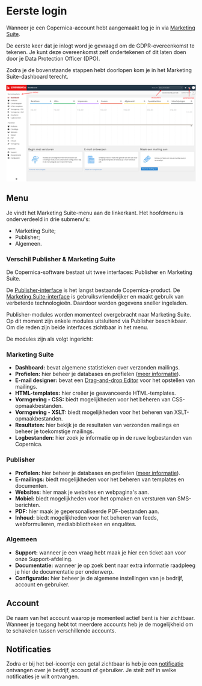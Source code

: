# Eerste login
Wanneer je een Copernica-account hebt aangemaakt log je in via [Marketing Suite](https://ms.copernica.com). 

De eerste keer dat je inlogt word je gevraagd om de GDPR-overeenkomst te tekenen. Je kunt deze overeenkomst zelf ondertekenen of dit laten doen door je Data Protection Officer (DPO).

Zodra je de bovenstaande stappen hebt doorlopen kom je in het Marketing Suite-dashboard terecht.

![Marketing Suite-dashboard](../images/nl/copernicadashboard.png)

## Menu
Je vindt het Marketing Suite-menu aan de linkerkant. Het hoofdmenu is onderverdeeld in drie submenu's: 

* Marketing Suite;
* Publisher;
* Algemeen.

### Verschil Publisher & Marketing Suite
De Copernica-software bestaat uit twee interfaces: Publisher en Marketing Suite. 

De [Publisher-interface](https://publisher.copernica.com) is het langst bestaande Copernica-product. De [Marketing Suite-interface](https://ms.copernica.com) is gebruiksvriendelijker en maakt gebruik van verbeterde technologieën. Daardoor worden gegevens sneller ingeladen.

Publisher-modules worden momenteel overgebracht naar Marketing Suite. Op dit moment zijn enkele modules uitsluitend via Publisher beschikbaar. Om die reden zijn beide interfaces zichtbaar in het menu.

De modules zijn als volgt ingericht:

### Marketing Suite

* __Dashboard:__ bevat algemene statistieken over verzonden mailings.  
* __Profielen:__ hier beheer je databases en profielen ([meer informatie](./database-profiles)).  
* __E-mail designer:__ bevat een [Drag-and-drop Editor](https://ms.copernica.com/#/templates) voor het opstellen van mailings.  
* __HTML-templates:__ hier creëer je geavanceerde HTML-templates.  
* __Vormgeving - CSS:__ biedt mogelijkheden voor het beheren van CSS-opmaakbestanden.  
* __Vormgeving - XSLT:__ biedt mogelijkheden voor het beheren van XSLT-opmaakbestanden.  
* __Resultaten:__ hier bekijk je de resultaten van verzonden mailings en beheer je toekomstige mailings.  
* __Logbestanden:__ hier zoek je informatie op in de ruwe logbestanden van Copernica. 

### Publisher

* __Profielen:__ hier beheer je databases en profielen ([meer informatie](./database-profiles)).  
* __E-mailings:__ biedt mogelijkheden voor het beheren van templates en documenten.  
* __Websites:__ hier maak je websites en webpagina's aan.  
* __Mobiel:__ biedt mogelijkheden voor het opmaken en versturen van SMS-berichten.  
* __PDF:__ hier maak je gepersonaliseerde PDF-bestanden aan.
* __Inhoud:__ biedt mogelijkheden voor het beheren van feeds, webformulieren, mediabibliotheken en enquêtes.  

### Algemeen

* __Support:__ wanneer je een vraag hebt maak je hier een ticket aan voor onze Support-afdeling.  
* __Documentatie:__ wanneer je op zoek bent naar extra informatie raadpleeg je hier de documentatie per onderwerp.  
* __Configuratie:__ hier beheer je de algemene instellingen van je bedrijf, account en gebruiker.

## Account
De naam van het account waarop je momenteel actief bent is hier zichtbaar. Wanneer je toegang hebt tot meerdere accounts heb je de mogelijkheid om te schakelen tussen verschillende accounts.

## Notificaties
Zodra er bij het bel-icoontje een getal zichtbaar is heb je een [notificatie](https://ms.copernica.com/nl/#/admin/user/notifications) ontvangen over je bedrijf, account of gebruiker. Je stelt zelf in welke notificaties je wilt ontvangen.
